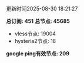 更新时间2025-08-30 18:21:27

**总订阅: 451**
**总节点: 45685**
- vless节点: 19004
- hysteria2节点: 18

**google ping有效节点: 209**
